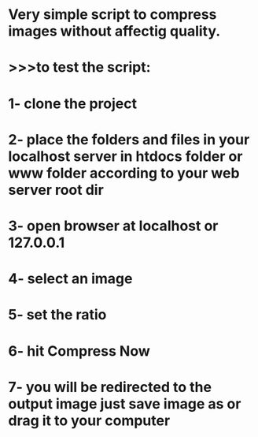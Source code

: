 # Very simple script to compress images without affectig quality.

# >>>to test the script:
# 1- clone the project
# 2- place the folders and files in your localhost server in htdocs folder or www folder according to your web server root dir
# 3- open browser at localhost or 127.0.0.1
# 4- select an image
# 5- set the ratio
# 6- hit Compress Now
# 7- you will be redirected to the output image just save image as or drag it to your computer
